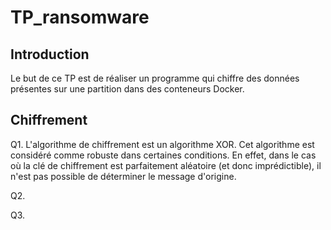 # TP_ransomware

## Introduction

Le but de ce TP est de réaliser un programme qui chiffre des données présentes sur une partition dans des conteneurs Docker.


## Chiffrement

Q1. L'algorithme de chiffrement est un algorithme XOR. Cet algorithme est considéré comme robuste dans certaines conditions. En effet, dans le cas où la clé de chiffrement est parfaitement aléatoire (et donc imprédictible), il n'est pas possible de déterminer le message d'origine.

Q2. 

Q3. 